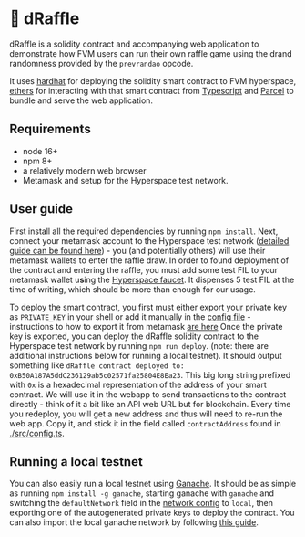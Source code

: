 # 🎲 dRaffle

dRaffle is a solidity contract and accompanying web application to demonstrate how FVM users can run their own raffle game using the drand randomness provided by the `prevrandao` opcode.

It uses [hardhat](https://hardhat.org/) for deploying the solidity smart contract to FVM hyperspace, [ethers](https://docs.ethers.org/v5/) for interacting with that smart contract from [Typescript](https://www.typescriptlang.org/) and [Parcel](https://parceljs.org/) to bundle and serve the web application. 

## Requirements
- node 16+
- npm 8+
- a relatively modern web browser
- Metamask and setup for the Hyperspace test network.

## User guide
First install all the required dependencies by running `npm install`.
Next, connect your metamask account to the Hyperspace test network ([detailed guide can be found here](https://docs.filecoin.io/developers/smart-contracts/how-tos/add-to-metamask/)) - you (and potentially others) will use their metamask wallets to enter the raffle draw.
In order to found deployment of the contract and entering the raffle, you must add some test FIL to your metamask wallet u**s**ing the [Hyperspace faucet](https://hyperspace.yoga/#faucet). It dispenses 5 test FIL at the time of writing, which should be more than enough for our usage.

To deploy the smart contract, you first must either export your private key as `PRIVATE_KEY` in your shell or add it manually in the [config file](./src/config.ts) - instructions to how to export it from metamask [are here](https://support.metamask.io/hc/en-us/articles/360015289632-How-to-export-an-account-s-private-key)
Once the private key is exported, you can deploy the dRaffle solidity contract to the Hyperspace test network by running `npm run deploy`. (note: there are additional instructions below for running a local testnet).
It should output something like `dRaffle contract deployed to: 0xB50A187A5ddC236129ab5c02571fa25804E8Ea23`. This big long string prefixed with `0x` is a hexadecimal representation of the address of your smart contract. We will use it in the webapp to send transactions to the contract directly - think of it a bit like an API web URL but for blockchain. Every time you redeploy, you will get a new address and thus will need to re-run the web app.
Copy it, and stick it in the field called `contractAddress` found in [./src/config.ts](./src/config.ts).





## Running a local testnet
You can also easily run a local testnet using [Ganache](https://trufflesuite.com/ganache/).
It should be as simple as running `npm install -g ganache`, starting ganache with `ganache` and switching the `defaultNetwork` field in the [network config](./src/config.ts) to `local`, then exporting one of the autogenerated private keys to deploy the contract. You can also import the local ganache network by following [this guide](https://www.geeksforgeeks.org/how-to-set-up-ganche-with-metamask/).